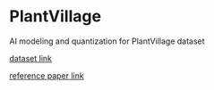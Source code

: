# PlantVillage
AI modeling and quantization for PlantVillage dataset

[dataset link](https://paperswithcode.com/dataset/plantvillage)

[reference paper link](https://www.sciencedirect.com/science/article/abs/pii/S016816992031190X)
